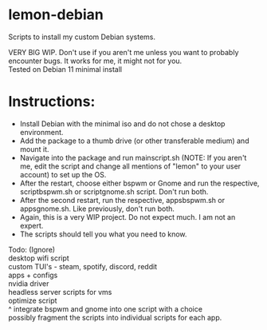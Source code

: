 # lemon-debian
Scripts to install my custom Debian systems. </br>

VERY BIG WIP. Don't use if you aren't me unless you want to probably encounter bugs. It works for me, it might not for you. </br>
Tested on Debian 11 minimal install

# Instructions: </br>
 - Install Debian with the minimal iso and do not chose a desktop environment. </br>
 - Add the package to a thumb drive (or other transferable medium) and mount it. </br>
 - Navigate into the package and run mainscript.sh (NOTE: If you aren't me, edit the script and change all mentions of "lemon" to your user account) to set up the OS. </br>
 - After the restart, choose either bspwm or Gnome and run the respective, scriptbspwm.sh or scriptgnome.sh script. Don't run both. </br>
 - After the second restart, run the respective, appsbspwm.sh or appsgnome.sh. Like previously, don't run both. </br>
 - Again, this is a very WIP project. Do not expect much. I am not an expert.
 - The scripts should tell you what you need to know.

Todo: (Ignore) </br>
desktop wifi script </br>
custom TUI's - steam, spotify, discord, reddit </br>
apps + configs </br> 
nvidia driver </br>
headless server scripts for vms </br>
optimize script </br>
^ integrate bspwm and gnome into one script with a choice </br>
possibly fragment the scripts into individual scripts for each app. </br>

